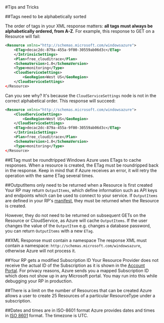 #Tips and Tricks


##Tags need to be alphabetically sorted

The order of tags in your XML response matters: **all tags must always be alphabetically ordered, from A-Z**. For example, this response to GET on a Resource will fail:

```xml
<Resource xmlns="http://schemas.microsoft.com/windowsazure">
	<ETag>decac2dc-879a-455a-9f00-30559ab06d3c</ETag>
	</IntrinsicSettings>
	<Plan>free_clouditrace</Plan>
	<SchemaVersion>1.0</SchemaVersion>
	<Type>monitoring</Type>
	<CloudServiceSettings>
		<GeoRegion>West US</GeoRegion>
	</CloudServiceSettings>
</Resource>
```
Can you see why? It's because the `CloudServiceSettings` node is not in the correct alphabetical order. This response will succeed:

```xml
<Resource xmlns="http://schemas.microsoft.com/windowsazure">
	<CloudServiceSettings>
		<GeoRegion>West US</GeoRegion>
	</CloudServiceSettings>
	<ETag>decac2dc-879a-455a-9f00-30559ab06d3c</ETag>
	</IntrinsicSettings>
	<Plan>free_clouditrace</Plan>
	<SchemaVersion>1.0</SchemaVersion>
	<Type>monitoring</Type>
</Resource>
```

##ETag must be roundtripped
Windows Azure uses ETags to cache responses. When a resource is created, the ETag must be roundripped back in the response. Keep in mind that if Azure receives an error, it will retry the operation with the same ETag several times.

##OutputItems only need to be returned when a Resource is first created
Your RP may return `OutputItems`, which define information such as API keys and endpoints which can be used to connect to your service. If `OutputItems` are defined in your RP's [manifest](https://github.com/WindowsAzure/azure-resource-provider-sdk/tree/master/docs/concepts.md), they must be returned when the Resource is created.

However, they do not need to be returned on subsequent GETs on the Resource or CloudService, as Azure will cache `OutputItems`. If the user changes the value of the `OutputItem` e.g. changes a database password, you can return `OutputItems` with a new `ETag`. 


##XML Response must contain a namespace
The response XML must contain a namespace: `http://schemas.microsoft.com/windowsazure`, otherwise Azure will not process it.

##Your RP gets a modified Subscription ID
Your Resource Provider does not receive the actual ID of the Subscription as it is shown in the [Account Portal](https://account.windowsazure.com). For privacy reasons, Azure sends you a mapped Subscription ID which does not show up in any Microsoft portal. You may run into this while debugging your RP in production.

##There is a limit on the number of Resources that can be created
Azure allows a user to create 25 Resources of a particular ResourceType under a subscription.

##Dates and times are in ISO-8601 format
Azure provides dates and times in [ISO 8601](http://en.wikipedia.org/wiki/ISO_8601) format. The timezone is UTC.
